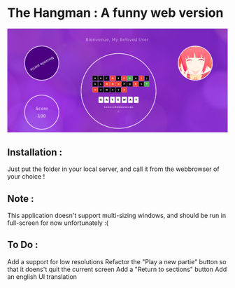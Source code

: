 # The Hangman : A funny web version

![Screen](Screen.png)

## Installation : 
Just put the folder in your local server, and call it from the webbrowser of your choice ! 

## Note : 
This application doesn't support multi-sizing windows, and should be run in full-screen for now unfortunately :(

## To Do :
Add a support for low resolutions
Refactor the "Play a new partie" button so that it doens't quit the current screen
Add a "Return to sections" button
Add an english UI translation
